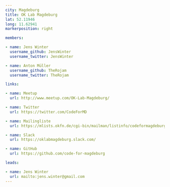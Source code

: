 ```yaml
---
city: Magdeburg
title: OK Lab Magdeburg
lat: 52.11946
long: 11.62941
markerposition: right

members:

- name: Jens Winter
  username_github: JensWinter
  username_twitter: JensWinter

- name: Anton Müller
  username_github: TheRojam
  username_twitter: TheRojam

links:

- name: Meetup
  url: http://www.meetup.com/OK-Lab-Magdeburg/

- name: Twitter
  url: https://twitter.com/CodeForMD

- name: Mailingliste
  url: https://mlists.okfn.de/cgi-bin/mailman/listinfo/codeformagdeburg

- name: Slack
  url: https://oklabmagdeburg.slack.com/

- name: GitHub
  url: https://github.com/code-for-magdeburg

leads:

- name: Jens Winter
  url: mailto:jens.winter@gmail.com
---
```

